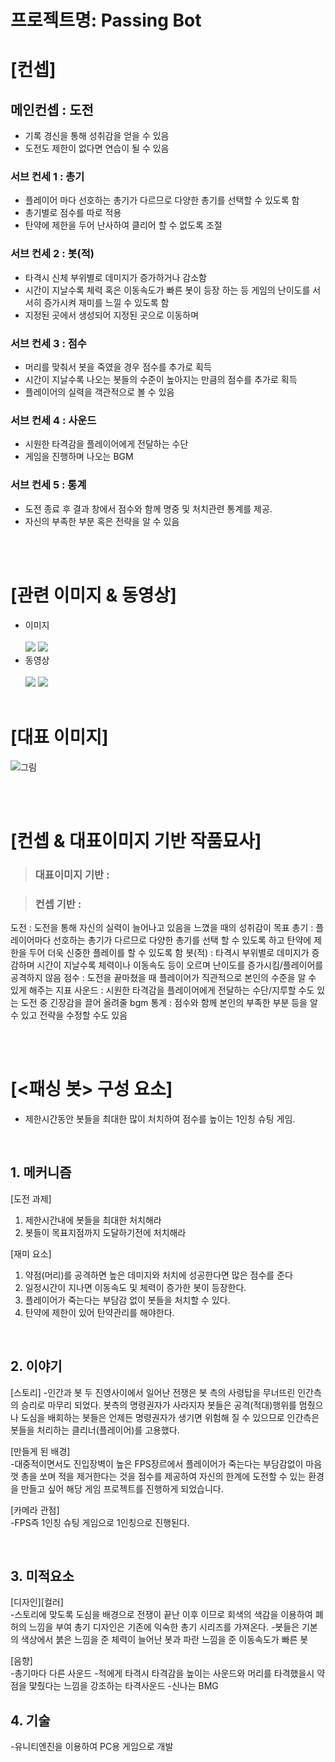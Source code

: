 # 프로젝트명: Passing Bot

# [컨셉]

## 메인컨셉 : 도전

- 기록 경신을 통해 성취감을 얻을 수 있음
- 도전도 제한이 없다면 연습이 될 수 있음

### 서브 컨세 1 : 총기

- 플레이어 마다 선호하는 총기가 다르므로 다양한 총기를 선택할 수 있도록 함
- 총기별로 점수를 따로 적용
- 탄약에 제한을 두어 난사하여 클리어 할 수 없도록 조절

### 서브 컨세 2 : 봇(적)

- 타격시 신체 부위별로 데미지가 증가하거나 감소함
- 시간이 지날수록 체력 혹은 이동속도가 빠른 봇이 등장 하는 등 게임의 난이도를 서서히 증가시켜 재미를 느낄 수 있도록 함
- 지정된 곳에서 생성되어 지정된 곳으로 이동하며 

### 서브 컨세 3 : 점수

- 머리를 맞춰서 봇을 죽였을 경우 점수를 추가로 획득
- 시간이 지날수록 나오는 봇들의 수준이 높아지는 만큼의 점수를 추가로 획득
- 플레이어의 실력을 객관적으로 볼 수 있음

### 서브 컨세 4 : 사운드

- 시원한 타격감을 플레이어에게 전달하는 수단
- 게임을 진행하며 나오는 BGM

### 서브 컨세 5 : 통계

- 도전 종료 후 결과 창에서 점수와 함께 명중 및 처치관련 통계를 제공.
- 자신의 부족한 부분 혹은 전략을 알 수 있음

<br><br>

# [관련 이미지 & 동영상]

- 이미지
<br><br>
  <img src="./img/img2.png">
  <img src="./img/img3.png">
- 동영상 
<br><br>
  [![](./img/img3.png)](https://youtu.be/S_pIRbLcpZQ?t=435)
  [![](./img/img4.png)](https://youtu.be/hmPR4ppUWqs?t=223)
<br><br>

# [대표 이미지]

![그림](./img/img1.png)

<br><br>

# [컨셉 & 대표이미지 기반 작품묘사]

> ### 대표이미지 기반 :

> ### 컨셉 기반 :
도전 : 도전을 통해 자신의 실력이 늘어나고 있음을 느꼈을 때의 성취감이 목표
총기 : 플레이어마다 선호하는 총기가 다르므로 다양한 총기를 선택 할 수 있도록 하고 탄약에 제한을 두어 더욱 신중한 플레이를 할 수 있도록 함
봇(적) : 타격시 부위별로 데미지가 증감하며 시간이 지날수록 체력이나 이동속도 등이 오르며 난이도를 증가시킴/플레이어를 공격하지 않음
점수 : 도전을 끝마쳤을 때 플레이어가 직관적으로 본인의 수준을 알 수 있게 해주는 지표
사운드 : 시원한 타격감을 플레이어에게 전달하는 수단/지루할 수도 있는 도전 중 긴장감을 끌어 올려줄 bgm
통계 : 점수와 함께 본인의 부족한 부분 등을 알 수 있고 전략을 수정할 수도 있음

<br><br>

# [<패싱 봇> 구성 요소]

- 제한시간동안 봇들을 최대한 많이 처치하여 점수를 높이는 1인칭 슈팅 게임.

<br>

## 1. 메커니즘

[도전 과제]

1. 제한시간내에 봇들을 최대한 처치해라
2. 봇들이 목표지점까지 도달하기전에 처치해라

[재미 요소]

1. 약점(머리)를 공격하면 높은 데미지와 처치에 성공한다면 많은 점수를 준다
2. 일정시간이 지나면 이동속도 및 체력이 증가한 봇이 등장한다.
3. 플레이어가 죽는다는 부담감 없이 봇들을 처치할 수 있다.
4. 탄약에 제한이 있어 탄약관리를 해야한다.

<br>

## 2. 이야기

[스토리]
-인간과 봇 두 진영사이에서 일어난 전쟁은 봇 측의 사령탑을 무너뜨린 인간측의 승리로 마무리 되었다.
봇측의 명령권자가 사라지자 봇들은 공격(적대)행위를 멈췄으나 도심을 배회하는 봇들은 언제든 명령권자가
생기면 위험해 질 수 있으므로 인간측은 봇들을 처리하는 클리너(플레이어)를 고용했다.


[만들게 된 배경]  
-대중적이면서도 진입장벽이 높은 FPS장르에서 플레이어가 죽는다는 부담감없이 마음껏 총을 쏘며 적을 제거한다는 것을
점수를 제공하여 자신의 한계에 도전할 수 있는 환경을 만들고 싶어 해당 게임 프로젝트를 진행하게 되었습니다.

[카메라 관점]  
-FPS즉 1인칭 슈팅 게임으로 1인칭으로 진행된다.

<br>

## 3. 미적요소

[디자인][컬러]  
-스토리에 맞도록 도심을 배경으로 전쟁이 끝난 이후 이므로 회색의 색감을 이용하여 폐허의 느낌을 부여
총기 디자인은 기존에 익숙한 총기 시리즈를 가져온다.
-봇들은 기본의 색상에서 붉은 느낌을 준 체력이 늘어난 봇과 파란 느낌을 준 이동속도가 빠른 봇


[음향]  
-총기마다 다른 사운드
-적에게 타격시 타격감을 높이는 사운드와 머리를 타격했을시 약점을 맟췄다는 느낌을 강조하는 타격사운드
-신나는 BMG
<br>

## 4. 기술

-유니티엔진을 이용하여 PC용 게임으로 개발
